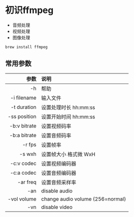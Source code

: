# 初识ffmpeg

- 音频处理
- 视频处理
- 图像处理

```shell
brew install ffmpeg
```


## 常用参数

| 参数         | 说明  |
|  ----:       | :----  |
|   -h               |  帮助 |
|   -i filename      |  输入文件 |
|   -t duration      | 设置处理时长 hh:mm:ss    |
|   -ss position      | 设置开始时间 hh:mm:ss    |
|   -b:v bitrate      |  设置视频码率   |
|   -b:a bitrate      |  设置音频码率   |
|   -r fps            |  设置帧率       |
|   -s wxh            |  设置帧大小 格式微 WxH    |
|   -c:v codec        |  设置视频编码器  |
|   -c:a codec        |  设置音频编码器  |
|   -ar freq        |  设置音频采样率  |
|   -an               |  disable audio |
|  -vol volume        | change audio volume (256=normal) |
| -vn                 | disable video |